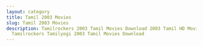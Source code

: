 ```yaml
---
layout: category
title: Tamil 2003 Movies
slug: Tamil 2003 Movies
description: Tamilrockers 2003 Tamil Movies Download 2003 Tamil HD Movies in
  Tamilrockers Tamilyogi 2003 Tamil Movies Download
---
```

